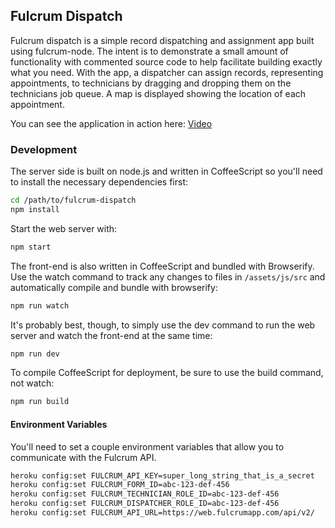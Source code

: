 ## Fulcrum Dispatch

Fulcrum dispatch is a simple record dispatching and assignment app built using fulcrum-node.  The intent is to demonstrate a small amount of functionality with commented source code to help facilitate building exactly what you need.  With the app, a dispatcher can assign records, representing appointments, to technicians by dragging and dropping them on the technicians job queue.  A map is displayed showing the location of each appointment. 

You can see the application in action here: <a href="https://vimeo.com/108605573">Video</a>

### Development

The server side is built on node.js and written in CoffeeScript so you'll need to install the necessary dependencies first:

```bash
cd /path/to/fulcrum-dispatch
npm install
```

Start the web server with:

```bash
npm start
```

The front-end is also written in CoffeeScript and bundled with Browserify. Use the watch command to track any changes to files in `/assets/js/src` and automatically compile and bundle with browserify:

```bash
npm run watch
```

It's probably best, though, to simply use the dev command to run the web server and watch the front-end at the same time:

```bash
npm run dev
```

To compile CoffeeScript for deployment, be sure to use the build command, not watch:

```bash
npm run build
```

#### Environment Variables

You'll need to set a couple environment variables that allow you to communicate with the Fulcrum API.

```bash
heroku config:set FULCRUM_API_KEY=super_long_string_that_is_a_secret
heroku config:set FULCRUM_FORM_ID=abc-123-def-456
heroku config:set FULCRUM_TECHNICIAN_ROLE_ID=abc-123-def-456
heroku config:set FULCRUM_DISPATCHER_ROLE_ID=abc-123-def-456
heroku config:set FULCRUM_API_URL=https://web.fulcrumapp.com/api/v2/
```
